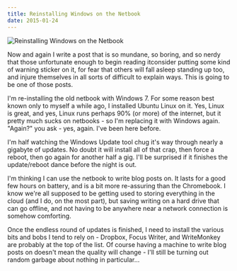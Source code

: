 ```yaml
---
title: Reinstalling Windows on the Netbook
date: 2015-01-24
---
```


![Reinstalling Windows on the Netbook](https://source.unsplash.com/di8ognBauG0/1600x900)

Now and again I write a post that is so mundane, so boring, and so nerdy that those unfortunate enough to begin reading itconsider putting some kind of warning sticker on it, for fear that others will fall asleep standing up too, and injure themselves in all sorts of difficult to explain ways. This is going to be one of those posts.

I'm re-installing the old netbook with Windows 7. For some reason best known only to myself a while ago, I installed Ubuntu Linux on it. Yes, Linux is great, and yes, Linux runs perhaps 90% (or more) of the internet, but it pretty much sucks on netbooks - so I'm replacing it with Windows again. "Again?" you ask - yes, again. I've been here before.

I'm half watching the Windows Update tool chug it's way through nearly a gigabyte of updates. No doubt it will install all of that crap, then force a reboot, then go again for another half a gig. I'll be surprised if it finishes the update/reboot dance before the night is out.

I'm thinking I can use the netbook to write blog posts on. It lasts for a good few hours on battery, and is a bit more re-assuring than the Chromebook. I know we're all supposed to be getting used to storing everything in the cloud (and I do, on the most part), but saving writing on a hard drive that can go offline, and not having to be anywhere near a network connection is somehow comforting.

Once the endless round of updates is finished, I need to install the various bits and bobs I tend to rely on - Dropbox, Focus Writer, and WriteMonkey are probably at the top of the list. Of course having a machine to write blog posts on doesn't mean the quality will change - I'll still be turning out random garbage about nothing in particular...